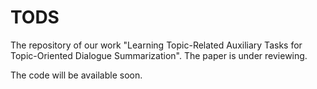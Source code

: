 # TODS
The repository of our work "Learning Topic-Related Auxiliary Tasks for Topic-Oriented Dialogue Summarization". The paper is under reviewing.

The code will be available soon.
